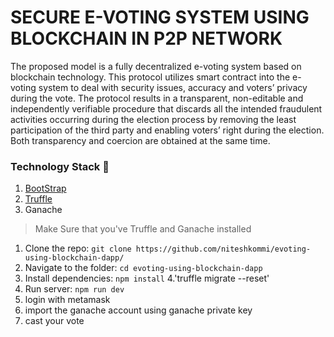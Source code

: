 # SECURE E-VOTING SYSTEM USING BLOCKCHAIN IN P2P NETWORK
The proposed model is a fully decentralized e-voting system based on blockchain technology. This protocol utilizes smart contract into the e-voting system to deal with security issues, accuracy and voters’ privacy during the vote. The protocol results in a transparent, non-editable and independently verifiable procedure that discards all the intended fraudulent activities occurring during the election process by removing the least participation of the third party and enabling voters’ right during the election. Both transparency and coercion are obtained at the same time.


### Technology Stack 🎨
1. [BootStrap](https://getbootstrap.com/) 
2. [Truffle](https://www.trufflesuite.com/) 
3. Ganache 

>Make Sure that you've Truffle and Ganache installed

1. Clone the repo: `git clone https://github.com/niteshkommi/evoting-using-blockchain-dapp/`
2. Navigate to the folder: `cd evoting-using-blockchain-dapp`
3. Install dependencies: `npm install`
4.'truffle migrate --reset'
5. Run server: `npm run dev`
6. login with metamask
7. import the ganache account using ganache private key
8. cast your vote

